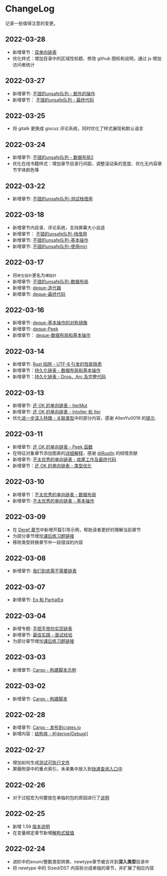 # ChangeLog
记录一些值得注意的变更。

## 2022-03-28

- 新增章节：[双单向链表](https://course.rs/too-many-lists/advanced-lists/double-singly.html)
- 优化样式：增加目录中的区域性标题、修改 github 图标和说明，通过 js 增加访问者统计

## 2022-03-27

- 新增章节: [不错的unsafe队列 - 额外的操作](https://course.rs/too-many-lists/unsafe-queue/extra-junk.html)
- 新增章节： [不错的unsafe队列 - 最终代码](https://course.rs/too-many-lists/unsafe-queue/final-code.html)


## 2022-03-25

- 将 gitalk 更换成 giscuz 评论系统，同时优化了样式展现和默认语言

## 2022-03-24

- 新增章节: [不错的unsafe队列 - 数据布局2](https://course.rs/too-many-lists/unsafe-queue/layout2.html)
- 优化在线书籍样式：增加章节目录行间距、调整滚动条的宽度、优化无内容章节字体颜色等

## 2022-03-22

- 新增章节: [不错的unsafe队列-测试栈借用](https://course.rs/too-many-lists/unsafe-queue/testing-stacked-borrow.html)
  
## 2022-03-18

- 新增章节内目录、评论系统，支持屏幕大小自适
- 新增章节： [不错的unsafe队列-栈借用](https://course.rs/too-many-lists/unsafe-queue/stacked-borrow.html)
- 新增章节: [不错的unsafe队列-基本操作](http://localhost:3000/too-many-lists/unsafe-queue/basics.html)
- 新增章节: [不错的unsafe队列-使用miri](http://localhost:3000/too-many-lists/unsafe-queue/miri.html)

## 2022-03-17

- 将`原生指针`更名为`裸指针`
- 新增章节: [不错的unsafe队列-数据布局](https://course.rs/too-many-lists/unsafe-queue/layout.html)
- 新增章节: [deque-迭代器](https://course.rs/too-many-lists/deque/iterator.html)
- 新增章节: [deque-最终代码](https://course.rs/too-many-lists/deque/final-code.html)

## 2022-03-16

- 新增章节: [deque-基本操作的对称镜像](https://course.rs/too-many-lists/deque/symmetric.html)
- 新增章节: [deque-Peek](https://course.rs/too-many-lists/deque/peek.html)
- 新增章节： [deque-数据布局和基本操作](https://course.rs/too-many-lists/deque/layout.html)

## 2022-03-14

- 新增章节: [Rust 陷阱 - UTF-8 引发的性能隐患](https://course.rs/pitfalls/utf8-performance.html)
- 新增章节：[持久化链表 - 数据布局和基本操作](https://course.rs/too-many-lists/persistent-stack/layout.html)
- 新增章节：[持久化链表 - Drop、Arc 及完整代码](https://course.rs/too-many-lists/persistent-stack/drop-arc.html)
  
## 2022-03-13

- 新增章节: [还 OK 的单向链表 - IterMut](https://course.rs/too-many-lists/ok-stack/itermut.html)
- 新增章节: [还 OK 的单向链表 - IntoIter 和 Iter](https://course.rs/too-many-lists/iter.html)
- 优化[进一步深入特赠 - 关联类型](https://course.rs/basic/trait/advance-trait.html#关联类型)中的部分内容，感谢 AllenYu0018 的[提示](https://github.com/sunface/rust-course/discussions/392).

## 2022-03-11

- 新增章节: [还 OK 的单向链表 - Peek 函数](https://course.rs/too-many-lists/ok-stack/peek.html)
- 在特征对象章节添加图表的[详细解释](https://course.rs/basic/trait/trait-object.html#特征对象的动态分发)，感谢 [@Rustln](https://github.com/Rustln) 的倾情贡献
- 新增章节: [不太优秀的单向链表 - 收尾工作及最终代码](https://course.rs/too-many-lists/bad-stack/final-code.html)
- 新增章节：[还 OK 的单向链表 - 类型优化](https://course.rs/too-many-lists/ok-stack/type-optimizing.html)

## 2022-03-10

- 新增章节：[不太优秀的单向链表 - 数据布局](https://course.rs/too-many-lists/bad-stack/layout.html)
- 新增章节: [不太优秀的单向链表 - 基本操作](https://course.rs/too-many-lists/bad-stack/basic-operations.html)


## 2022-03-09

- 在 [Deref 章节](https://course.rs/advance/smart-pointer/deref.html)中新增开篇引导示例，帮助读者更好的理解当前章节
- 为部分章节增加[课后练习题链接](https://github.com/sunface/rust-by-practice)
- 移除类型转换章节中一段错误的内容


## 2022-03-08

- 新增章节: [我们到底需不需要链表](https://course.rs/too-many-lists/do-we-need-it)


## 2022-03-07

- 新增章节: [Eq 和 PartialEq](https://course.rs/confonding/eq.html)

## 2022-03-04

- 新增专题: [手把手带你实现链表](https://course.rs/linked-list/intro)
- 新增章节: [最佳实践 - 面试经验](https://course.rs/practice/interview.html)
- 为部分章节增加[课后练习题链接](https://github.com/sunface/rust-by-practice)


## 2022-03-03

- 新增章节: [Cargo - 构建脚本示例](https://course.rs/toolchains/cargo/reference/build-script/examples.html)

## 2022-03-02

- 新增章节: [Cargo - 构建脚本](https://course.rs/toolchains/cargo/reference/build-script/intro.html)

## 2022-02-28

- 新增章节: [Cargo - 发布到crates.io](https://course.rs/toolchains/cargo/reference/publishing-on-crates.io.html)
- 新增内容：[结构体 - #[derive(Debug)]](https://course.rs/basic/compound-type/struct.html#使用-derivedebug-来打印结构体的信息)
  
## 2022-02-27

- 增加如何生成[测试可执行文件](https://course.rs/test/write-tests.html#生成测试二进制文件)
- 屏蔽附录中的重点索引，未来集中放入到[快速查询入口中](https://course.rs/index-list.html)


## 2022-02-26

- 对于过程宏为何要放在单独的包的原因进行了[说明](https://course.rs/advance/macro.html#用过程宏为属性标记生成代码)
  
## 2022-02-25

- 新增 1.59 [版本说明](https://course.rs/appendix/rust-versions/1.59.html)
- 在变量绑定章节新增[解构式赋值](https://course.rs/basic/variable.html#解构式赋值)
  
## 2022-02-24

- 进阶中的enum/整数类型转换、newtype章节被合并到**深入类型**目录中
- 将 newtype 中的 Sized/DST 内容拆分成单独的章节，并扩展了相应内容
